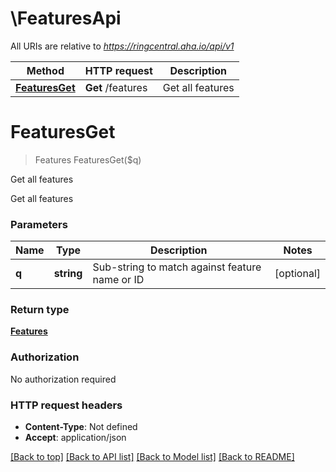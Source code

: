 # \FeaturesApi

All URIs are relative to *https://ringcentral.aha.io/api/v1*

Method | HTTP request | Description
------------- | ------------- | -------------
[**FeaturesGet**](FeaturesApi.md#FeaturesGet) | **Get** /features | Get all features


# **FeaturesGet**
> Features FeaturesGet($q)

Get all features

Get all features


### Parameters

Name | Type | Description  | Notes
------------- | ------------- | ------------- | -------------
 **q** | **string**| Sub-string to match against feature name or ID | [optional] 

### Return type

[**Features**](Features.md)

### Authorization

No authorization required

### HTTP request headers

 - **Content-Type**: Not defined
 - **Accept**: application/json

[[Back to top]](#) [[Back to API list]](../README.md#documentation-for-api-endpoints) [[Back to Model list]](../README.md#documentation-for-models) [[Back to README]](../README.md)

